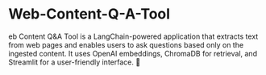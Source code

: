 # Web-Content-Q-A-Tool
eb Content Q&amp;A Tool is a LangChain-powered application that extracts text from web pages and enables users to ask questions based only on the ingested content. It uses OpenAI embeddings, ChromaDB for retrieval, and Streamlit for a user-friendly interface. 🚀
